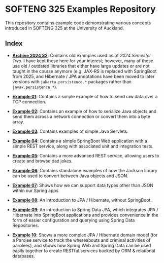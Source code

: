 # SOFTENG 325 Examples Repository

This repository contains example code demonstrating various concepts introduced in SOFTENG 325 at the University of
Auckland.

## Index

- **[Archive 2024 S2](./archive-2024-s2/)**: Contains old examples used as of _2024 Semester Two_. I have kept these here for your interest; however, many of these use old / outdated libraries that either have large updates or are not taught in the course anymore (e.g. JAX-RS is replaced with SpringBoot from 2025, and Hibernate / JPA annotations have been moved to later versions with `jakarta.persistence.*` packages rather than `javax.persistence.*`).

- **[Example 01](./example-01-tcp)**: Contains a simple example of how to send raw data over a TCP connection.

- **[Example 02](./example-02-java-serialization)**: Contains an example of how to serialize Java objects and send them across a network connection or convert them into a byte array.

- **[Example 03](./example-03-servlets)**: Contains examples of simple Java Servlets.

- **[Example 04](./example-04-springboot)**: Contains a simple SpringBoot Web application with a simple REST service, along with associated unit and integration tests.

- **[Example 05](./example-05-dad-jokes)**: Contains a more advanced REST service, allowing users to create and browse dad jokes.

- **[Example 06](./example-06-json-with-jackson)**: Contains standalone examples of how the Jackson library can be used to convert between Java objects and JSON.

- **[Example 07](./example-07-springboot-other-data-types)**: Shows how we can support data types other than JSON within our Spring apps.

- **[Example 08](./example-08-jpa-intro)**: An introduction to JPA / Hibernate, without SpringBoot.

- **[Example 09](./example-09-jpa-springboot)**: An introduction to Spring Data JPA, which integrates JPA / Hibernate into SpringBoot applications and provides convenience in the form of easier configuration and querying using Spring Data Repositories.

- **[Example 10](./example-10-parolee-springboot-jpa)**: Shows a more complex JPA / Hibernate domain model (for a Parolee service to track the whereabouts and criminal activities of parolees), and shows how Spring Web and Spring Data can be used easily together to create RESTful services backed by ORM & relational databases.
